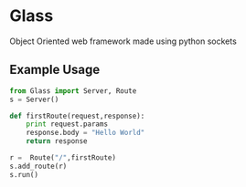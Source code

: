 # Glass
Object Oriented web framework made using python sockets

## Example Usage
```python
from Glass import Server, Route
s = Server()

def firstRoute(request,response):
    print request.params
    response.body = "Hello World"
    return response

r =  Route("/",firstRoute)
s.add_route(r)
s.run()
```

